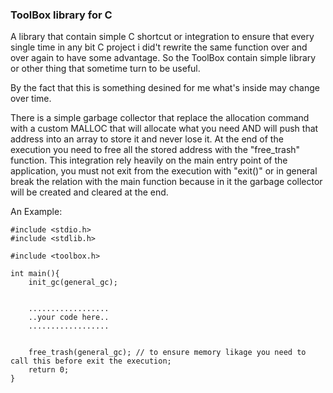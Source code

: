 ### ToolBox library for C 


A library that contain simple C shortcut or integration to ensure that every single time in any bit C project i did't rewrite the 
same function over and over again to have some advantage. So the ToolBox contain simple library or other thing that sometime turn to 
be useful. 

By the fact that this is something desined for me what's inside may change over time.


There is a simple garbage collector that replace the allocation command with a custom MALLOC that will allocate what you need AND will push that address into 
an array to store it and never lose it. At the end of the execution you need to free all the stored address with the "free_trash" function.
This integration rely heavily on the main entry point of the application, you must not exit from the execution with "exit()" or in general break the relation with 
the main function because in it the garbage collector will be created and cleared at the end.


An Example:


    #include <stdio.h>
    #include <stdlib.h>

    #include <toolbox.h>

    int main(){
        init_gc(general_gc);


        ..................
        ..your code here..
        ..................


        free_trash(general_gc); // to ensure memory likage you need to call this before exit the execution;
        return 0;
    }





